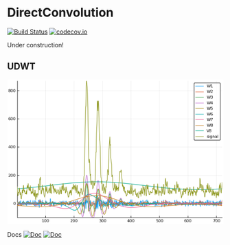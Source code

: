 # DirectConvolution

[![Build Status](https://travis-ci.org/vincent-picaud/DirectConvolution.jl.svg?branch=master)](https://travis-ci.org/vincent-picaud/DirectConvolution.jl) 
[![codecov.io](http://codecov.io/github/vincent-picaud/DirectConvolution.jl/coverage.svg?branch=master)](http://codecov.io/github/vincent-picaud/DirectConvolution.jl?branch=master)

Under construction!

## UDWT 

![](docs/src/figures/udwt.png)

Docs
[![Doc](https://img.shields.io/badge/docs-latest-blue.svg)](https://vincent-picaud.github.io/DirectConvolution.jl/latest/)
[![Doc](https://img.shields.io/badge/docs-stable-blue.svg)](https://vincent-picaud.github.io/DirectConvolution.jl/stable/)
